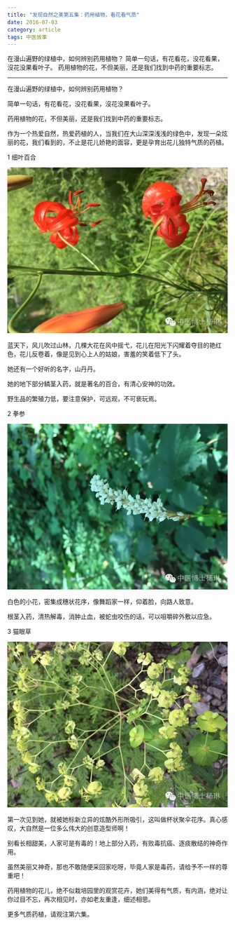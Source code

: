 ```yaml
---
title: "发现自然之美第五集：药用植物，看花看气质"
date: 2016-07-03
category: article
tags: 中医故事
---
```


在漫山遍野的绿植中，如何辨别药用植物？
简单一句话，有花看花，没花看果，沒花没果看叶子。
药用植物的花，不但美丽，还是我们找到中药的重要标志。

***

在漫山遍野的绿植中，如何辨别药用植物？

简单一句话，有花看花，没花看果，沒花没果看叶子。

药用植物的花，不但美丽，还是我们找到中药的重要标志。

作为一个热爱自然，热爱药植的人，当我们在大山深深浅浅的绿色中，发现一朵炫丽的花，我们看到的，不止是花儿娇艳的面容，更是孕育出花儿独特气质的药植。

1 细叶百合

![](/media/2016/07/03-01.jpg)

蓝天下，风儿吹过山林，几棵大花在风中摇弋，花儿在阳光下闪耀着夺目的艳红色，花儿反卷着，像是见到心上人的姑娘，害羞的笑着低下了头。

她还有一个好听的名字，山丹丹。

她的地下部分鳞茎入药，就是著名的百合，有清心安神的功效。

野生品的繁殖力低，要注意保护，可远观，不可亵玩焉。

2 拳参

![](/media/2016/07/03-02.jpg)

白色的小花，密集成穗状花序，像舞蹈家一样，仰着脸，向路人致意。

根茎入药，清热解毒，消肿止血，被蛇虫咬伤的话，可以咀嚼碎外敷以应急。

3 猫眼草

![](/media/2016/07/03-03.jpg)

第一次见到她，就被她标新立异的炫酷外形所吸引，这叫做杯状聚伞花序。真心感叹，大自然是一位多么伟大的创意造型师啊！

别看长相甜美，人家可是有毒的！地上部分入药，有败毒抗癌、逐痰散结的神奇作用。

虽然美丽又神奇，那也不敢随便采回家吃呀，毕竟人家是毒药，请给予不一样的尊重吧！

药用植物的花儿，绝不似栽培园里的观赏花卉，她们美得有气质，有内涵，绝对让你过目不忘，再次相见时，亦如老友重逢，细述相思。

更多气质药植，请观注第六集。